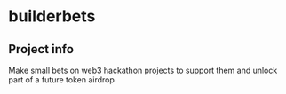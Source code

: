 # builderbets

## Project info

Make small bets on web3 hackathon projects to support them and unlock part of a future token airdrop
